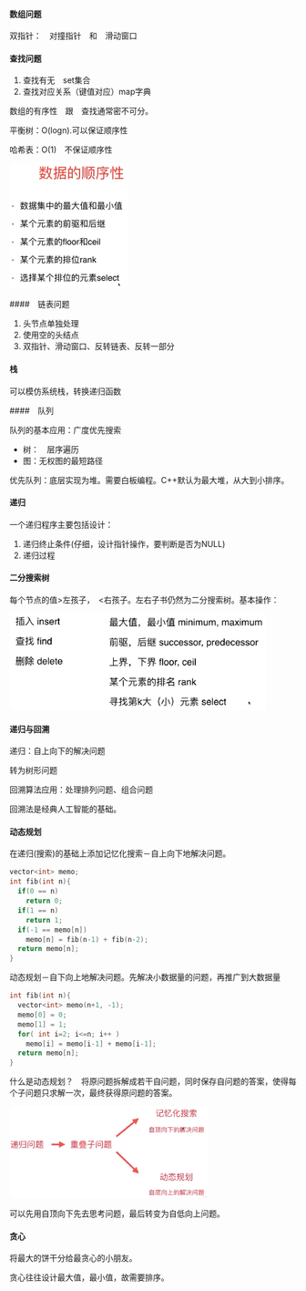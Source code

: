 #### 数组问题

双指针：　对撞指针　和　滑动窗口



#### 查找问题

1. 查找有无　set集合
2. 查找对应关系（键值对应）map字典 

数组的有序性　跟　查找通常密不可分。

平衡树：O(logn).可以保证顺序性

哈希表：O(1)　不保证顺序性

![election_21](assets/Selection_215.png)



####　链表问题

1. 头节点单独处理
2. 使用空的头结点
3. 双指针、滑动窗口、反转链表、反转一部分



#### 栈

可以模仿系统栈，转换递归函数



####　队列

队列的基本应用：广度优先搜索

- 树：　层序遍历
- 图：无权图的最短路径

优先队列：底层实现为堆。需要白板编程。C++默认为最大堆，从大到小排序。



#### 递归

一个递归程序主要包括设计：

1. 递归终止条件(仔细，设计指针操作，要判断是否为NULL)
2. 递归过程



#### 二分搜索树

每个节点的值>左孩子，　<右孩子。左右子书仍然为二分搜索树。基本操作：

![election_27](assets/Selection_275.png)



#### 递归与回溯

递归：自上向下的解决问题

转为树形问题



回溯算法应用：处理排列问题、组合问题

回溯法是经典人工智能的基础。



#### 动态规划

在递归(搜索)的基础上添加记忆化搜索－自上向下地解决问题。

```c++
vector<int> memo;
int fib(int n){
  if(0 == n)
    return 0;
  if(1 == n)
    return 1;
  if(-1 == memo[n])
    memo[n] = fib(n-1) + fib(n-2);
  return memo[n];
}
```

动态规划－自下向上地解决问题。先解决小数据量的问题，再推广到大数据量

```c++
int fib(int n){
  vector<int> memo(n+1, -1);
  memo[0] = 0;
  memo[1] = 1;
  for( int i=2; i<=n; i++ )
    memo[i] = memo[i-1] + memo[i-1];
  return memo[n];
}
```

什么是动态规划？　将原问题拆解成若干自问题，同时保存自问题的答案，使得每个子问题只求解一次，最终获得原问题的答案。

![election_29](assets/Selection_290.png)

可以先用自顶向下先去思考问题，最后转变为自低向上问题。



#### 贪心

将最大的饼干分给最贪心的小朋友。

贪心往往设计最大值，最小值，故需要排序。











